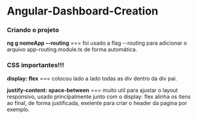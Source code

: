 # Angular-Dashboard-Creation

<h3>Criando o projeto</h3>
<p><strong>ng g nomeApp --routing</strong> === foi usado a flag --routing para adicionar o arquivo app-routing.module.ts de forma automática.</p>

<h3>CSS importantes!!!</h3>
<p><strong>display: flex</strong> === colocou lado a lado todas as div dentro da <emph>div pai.</emph></p>
<p><strong>justify-content: space-between</strong> === muito util para ajustar o layout responsivo, usado principalmente junto com o <emph>display: flex</emph> alinha os itens ao final, de forma justificada, exelente para criar o header da pagina por exemplo.</p>
